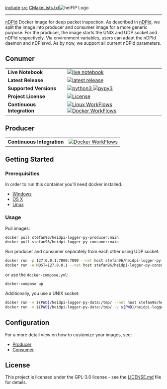 [include](../heiDPI_benchmark/heidpi_logger_cpp_port/include)
[src](../heiDPI_benchmark/heidpi_logger_cpp_port/src)
[CMakeLists.txt](../heiDPI_benchmark/heidpi_logger_cpp_port/CMakeLists.txt)![heiFIP Logo](https://raw.githubusercontent.com/stefanDeveloper/heiDPI/main/assets/heidpi_logo.png?raw=true)


--------------------------------------------------------------------------------

[nDPId](https://github.com/utoni/nDPId) Docker Image for deep packet inspection. As described in [nDPId](https://github.com/utoni/nDPId/blob/main/README.md), we split the image into producer and consumer image for a more generic purpose. For the producer, the image starts the UNIX and UDP socket and nDPId respectively. Via environment variables, users can adapt the nDPId daemon and nDPIsrvd. As by now, we support all current nDPId parameters.

## Conumer

<table>
<tr>
  <td><b>Live Notebook</b></td>
  <td>
    <a href="https://mybinder.org/v2/gh/heidpi/heiDPI-tutorials/main?filepath=demo_notebook.ipynb">
    <img src="https://img.shields.io/badge/notebook-launch-blue?logo=jupyter&style=for-the-badge" alt="live notebook" />
    </a>
  </td>
</tr>
<tr>
  <td><b>Latest Release</b></td>
  <td>
    <a href="https://pypi.python.org/pypi/heidpi">
    <img src="https://img.shields.io/pypi/v/heidpi.svg?logo=pypi&style=for-the-badge" alt="latest release" />
    </a>
  </td>
</tr>
<tr>
  <td><b>Supported Versions</b></td>
  <td>
    <a href="https://pypi.org/project/heidpi/">
    <img src="https://img.shields.io/pypi/pyversions/heidpi?logo=python&style=for-the-badge" alt="python3" />
    </a>
    <a href="https://pypi.org/project/heidpi/">
    <img src="https://img.shields.io/badge/pypy-3.7%20%7C%203.8%20%7C%203.9-blue?logo=pypy&style=for-the-badge" alt="pypy3" />
    </a>
  </td>
</tr>
<tr>
  <td><b>Project License</b></td>
  <td>
    <a href="https://github.com/stefanDeveloper/heidpi/blob/main/LICENSE">
    <img src="https://img.shields.io/pypi/l/heidpi?logo=gnu&style=for-the-badge&color=blue" alt="License" />
    </a>
  </td>
</tr>
<tr>
  <td><b>Continuous Integration</b></td>
  <td>
    <a href="https://github.com/stefanDeveloper/heidpi/actions/workflows/python-app.yml">
    <img src="https://img.shields.io/github/actions/workflow/status/stefanDeveloper/heidpi/python-app.yml?branch=main&logo=linux&style=for-the-badge&label=linux" alt="Linux WorkFlows" />
    </a>
    <a href="https://github.com/stefanDeveloper/heifip/actions/workflows/docker-publish-consumer.yml">
    <img src="https://img.shields.io/github/actions/workflow/status/stefanDeveloper/heidpi/docker-publish-consumer.yml?branch=main&logo=docker&style=for-the-badge&label=docker" alt="Docker WorkFlows" />
    </a>
  </td>
</tr>
</table>

## Producer

<table>
<tr>
  <td><b>Continuous Integration</b></td>
  <td>
    <a href="https://github.com/stefanDeveloper/heidpi/actions/workflows/docker-publish-producer.yml">
    <img src="https://img.shields.io/github/actions/workflow/status/stefanDeveloper/heidpi/docker-publish-producer.yml?branch=main&logo=docker&style=for-the-badge&label=docker" alt="Docker WorkFlows" />
    </a>
  </td>
</tr>
</table>

## Getting Started


### Prerequisities


In order to run this container you'll need docker installed.

* [Windows](https://docs.docker.com/windows/started)
* [OS X](https://docs.docker.com/mac/started/)
* [Linux](https://docs.docker.com/linux/started/)

### Usage

Pull images:

```sh
docker pull stefan96/heidpi-logger-py-producer:main
docker pull stefan96/heidpi-logger-py-consumer:main
```

Run producer and consumer separately from each other using UDP socket:

```sh
docker run -p 127.0.0.1:7000:7000 --net host stefan96/heidpi-logger-py-producer:main
docker run -e HOST=127.0.0.1 --net host stefan96/heidpi-logger-py-consumer:main
```

or use the `docker-compose.yml`:

```sh
docker-compose up
```

Additionally, you use a UNIX socket:

```sh
docker run -v ${PWD}/heidpi-logger-py-data:/tmp/ --net host stefan96/heidpi-logger-py-producer:main
docker run -v ${PWD}/heidpi-logger-py-data:/tmp/ -v ${PWD}/heidpi-logger-py-logs:/var/log -e UNIX=/tmp/nDPIsrvd-daemon-distributor.sock --net host stefan96/heidpi-logger-py-consumer:main
```

## Configuration

For a more detail view on how to customize your images, see:

- [Producer](https://github.com/stefanDeveloper/heiDPI/blob/main/README.producer.md)
- [Consumer](https://github.com/stefanDeveloper/heiDPI/blob/main/README.consumer.md)

## License

This project is licensed under the GPL-3.0 license - see the [LICENSE.md](https://github.com/stefanDeveloper/heiDPI/blob/main/LICENSE) file for details.
